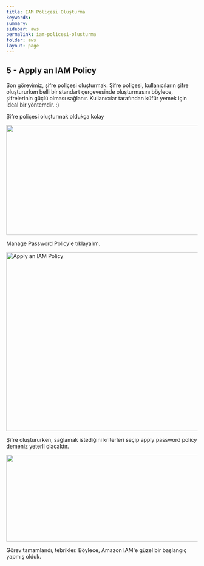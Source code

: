 ```yaml
---
title: IAM Poliçesi Oluşturma
keywords: 
summary: 
sidebar: aws
permalink: iam-policesi-olusturma
folder: aws
layout: page
---
```


## 5 - Apply an IAM Policy

Son görevimiz, şifre poliçesi oluşturmak. Şifre poliçesi, kullanıcıların şifre oluştururken belli bir standart çerçevesinde oluşturmasını böylece, şifrelerinin güçlü olması sağlanır. Kullanıcılar tarafından küfür yemek için ideal bir yöntemdir. :)


Şifre poliçesi oluşturmak oldukça kolay 


<img src="https://forumlogs.com/uploads/default/original/2X/3/308fc900413d99fedd1c49a6d6c84b7ca86222d6.JPG" width="690" height="289">

Manage Password Policy'e tıklayalım.


<img alt="Apply an IAM Policy" src="https://forumlogs.com/uploads/default/original/2X/e/e737a73ab09bbfa0c640ffd4261b4357cdfc0065.JPG" width="668" height="471">



Şifre oluştururken, sağlamak istediğini kriterleri seçip apply password policy demeniz yeterli olacaktır.


<img src="https://forumlogs.com/uploads/default/original/2X/1/1e95bc70b56258da14d3af577d0ff9ec39de4e4e.JPG" width="690" height="228">


Görev tamamlandı, tebrikler. Böylece, Amazon IAM'e güzel bir başlangıç yapmış olduk.